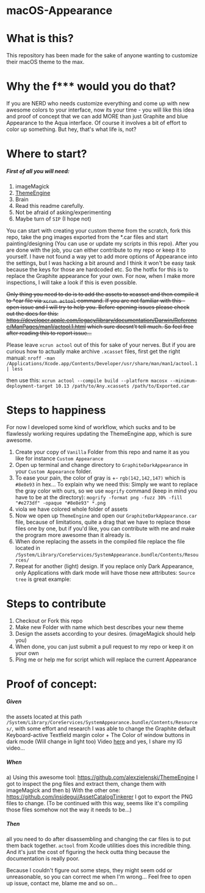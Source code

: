 # macOS-Appearance

# What is this?
This repository has been made for the sake of anyone wanting to customize their macOS theme to the max. 

# Why the f*** would you do that?
If you are NERD who needs customize everything and come up with new awesome colors to your interface, now its your time - you will like this idea and proof of concept that we can add MORE than just Graphite and blue Appearance to the Aqua interface. Of course it involves a bit of effort to color up something. But hey, that's what life is, not? 

# Where to start?

##### First of all you will need:
1. imageMagick
2. [ThemeEngine](https://github.com/alexzielenski/ThemeEngine)
3. Brain
4. Read this readme carefully.
5. Not be afraid of asking/experimenting
6. Maybe turn of `SIP` (I hope not)

You can start with creating your custom theme from the scratch, fork this repo, take the png images exported from the *.car files and start painting/designing (You can use or update my scripts in this repo). After you are done with the job, you can either contribute to my repo or keep it to yourself. I have not found a way yet to add more options of Appearance into the settings, but I was hacking a bit around and I think it won't be easy task because the keys for those are hardcoded etc. So the hotfix for this is to replace the Graphite appearance for your own. For now, when I make more inspections, I will take a look if this is even possible.

~~Only thing you need to do is to add the assets to xcasset and then compile it to *car file via `xcrun actool` command. If you are not familiar with this - open issue and I will try to help you. Before opening issues please check out the docs for this:
https://developer.apple.com/legacy/library/documentation/Darwin/Reference/ManPages/man1/actool.1.html 
which sure doesnt't tell much. So feel free after reading this to report issue...~~

Please leave `xcrun actool` out of this for sake of your nerves. But if you are curious how to actually make archive `.xcasset` files, first get the right manual:
`nroff -man /Applications/Xcode.app/Contents/Developer/usr/share/man/man1/actool.1 | less`

then use this:
`xcrun actool --compile build --platform macosx --minimum-deployment-target 10.13 /path/to/Any.xcassets /path/to/Exported.car`

# Steps to happiness

For now I developed some kind of workflow, which sucks and to be flawlessly working requires updating the ThemeEngine app, which is sure awesome. 

1. Create your copy of `Vanilla` Folder from this repo and name it as you like for instance `Custom Appearance`
2. Open up terminal and change directory to `GraphiteDarkAppearance` in your `Custom Appearance` folder.
3. To ease your pain, the color of gray is +- `rgb(142,142,147)` which is `#8e8e93` in hex... To explain why we need this: Simply we want to replace the gray color with ours, so we use `mogrify` command (keep in mind you have to be at the directory):
```mogrify -format png -fuzz 30% -fill "#e273df" -opaque "#8e8e93" *.png```
4. viola we have colored whole folder of assets
5. Now we open up `ThemeEngine` and open our `GraphiteDarkAppearance.car` file, because of limitations, quite a drag that we have to replace those files one by one, but if you'd like, you can contribute with me and make the program more awesome than it already is.
6. When done replacing the assets in the compiled file replace the file located in `/System/Library/CoreServices/SystemAppearance.bundle/Contents/Resources/` 
7. Repeat for another (light) design. If you replace only Dark Appearance, only Applications with dark mode will have those new attributes: `Source tree` is great example:

# Steps to contribute
1. Checkout or Fork this repo
2. Make new Folder with name which best describes your new theme
3. Design the assets according to your desires. (imageMagick should help you)
4. When done, you can just submit a pull request to my repo or keep it on your own
5. Ping me or help me for script which will replace the current Appearance
 
# Proof of concept: 

##### Given 
the assets located at this path `/System/Library/CoreServices/SystemAppearance.bundle/Contents/Resources/`, 
with some effort and research I was able to change the Graphite default Keyboard-active Textfield margin color + The Color of window buttons in dark mode (Will change in light too)
Video [here](https://instagram.com/p/Bbm8WP5BU9y/) and yes, I share my IG video...

##### When
a) Using this awesome tool:  https://github.com/alexzielenski/ThemeEngine I got to inspect the png files and extract them, change them with imageMagick and then 
b) With the other one: https://github.com/insidegui/AssetCatalogTinkerer I got to export the PNG files to change. (To be continued with this way, seems like it's compiling those files somehow not the way it needs to be...)

##### Then 
all you need to do after disassembling and changing the car files is to put them back together. `actool` from Xcode utilities does this incredible thing. And it's just the cost of figuring the heck outta thing because the documentation is really poor.

Because I couldn't figure out some steps, they might seem odd or unreasonable, so you can correct me when I'm wrong... Feel free to open up issue, contact me, blame me and so on...





